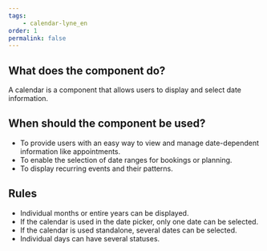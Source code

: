 ```yaml
---
tags: 
    - calendar-lyne_en
order: 1
permalink: false
---
```


## What does the component do?
A calendar is a component that allows users to display and select date information.

## When should the component be used?
* To provide users with an easy way to view and manage date-dependent information like appointments.
* To enable the selection of date ranges for bookings or planning.
* To display recurring events and their patterns.

## Rules
* Individual months or entire years can be displayed.
* If the calendar is used in the date picker, only one date can be selected.
* If the calendar is used standalone, several dates can be selected.
* Individual days can have several statuses.
